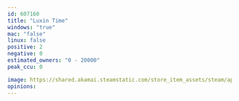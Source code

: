 ```yaml
---
id: 607160
title: "Luxin Time"
windows: "true"
mac: "false"
linux: false
positive: 2
negative: 0
estimated_owners: "0 - 20000"
peak_ccu: 0

image: https://shared.akamai.steamstatic.com/store_item_assets/steam/apps/607160/header.jpg?t=1498793518
opinions:
---
```

